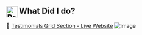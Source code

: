 ## <img src="https://cdn-icons.flaticon.com/png/512/2888/premium/2888407.png?token=exp=1638999104~hmac=118b9e97b8eec4912928d48d8ac64bf1" width="30px" align="left" alt="Programming Languages" /> What Did I do?

 📌 [Testimonials Grid Section - Live Website](https://testimonials-grid-section-main.mariannebravo.repl.co/)
  ![image](https://user-images.githubusercontent.com/59119687/145288533-c50f8e67-16d4-4d24-a23a-7fa2576173b2.png)
